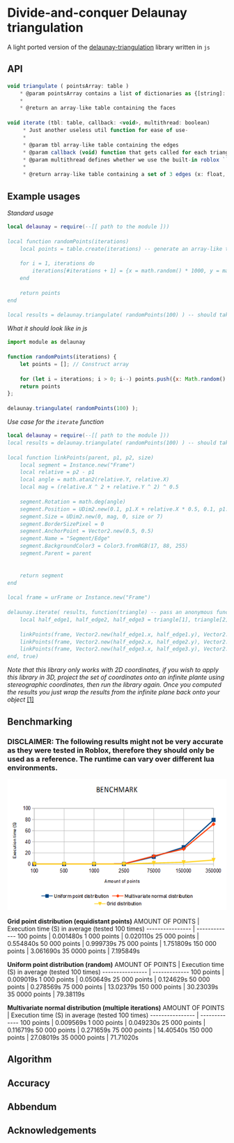 # Divide-and-conquer Delaunay triangulation

A light ported version of the [delaunay-triangulation](https://github.com/Bathlamos/delaunay-triangulation) library written in ``js``

## API

```javascript
void triangulate ( pointsArray: table )
	* @param pointsArray contains a list of dictionaries as {[string]: float}
	*
	* @return an array-like table containing the faces
			
void iterate (tbl: table, callback: <void>, multithread: boolean)
	 * Just another useless util function for ease of use-
	 *
	 * @param tbl array-like table containing the edges
     * @param callback (void) function that gets called for each triangle processed
     * @param multithread defines whether we use the built-in roblox ``task`` lib
     *
     * @return array-like table containing a set of 3 edges (x: float, y: float) each

```

## Example usages

*Standard usage*

```lua
local delaunay = require(--[[ path to the module ]))
   
local function randomPoints(iterations)
	local points = table.create(iterations) -- generate an array-like table
    
    for i = 1, iterations do
    	iterations[#iterations + 1] = {x = math.random() * 1000, y = math.random() * 1000} -- append the point to the table
    end
    
    return points
end

local results = delaunay.triangulate( randomPoints(100) ) -- should take approximatively 0.01 second
```

*What it should look like in js*

```js
import module as delaunay

function randomPoints(iterations) {
	let points = []; // Construct array
   
   	for (let i = iterations; i > 0; i--) points.push({x: Math.random() * 1000, y: Math.random() * 1000});
    return points
};

delaunay.triangulate( randomPoints(100) );
```

*Use case for the ``iterate`` function*
```lua
local delaunay = require(--[[ path to the module ]))
local results = delaunay.triangulate( randomPoints(100) ) -- should take approximatively 0.01 second

local function linkPoints(parent, p1, p2, size)
	local segment = Instance.new("Frame")
	local relative = p2 - p1
	local angle = math.atan2(relative.Y, relative.X)
	local mag = (relative.X ^ 2 + relative.Y ^ 2) ^ 0.5
	
	segment.Rotation = math.deg(angle)
	segment.Position = UDim2.new(0.1, p1.X + relative.X * 0.5, 0.1, p1.Y + relative.Y * 0.5)
	segment.Size = UDim2.new(0, mag, 0, size or 7)
	segment.BorderSizePixel = 0
	segment.AnchorPoint = Vector2.new(0.5, 0.5)
	segment.Name = "Segment/Edge"
	segment.BackgroundColor3 = Color3.fromRGB(17, 88, 255)
	segment.Parent = parent
	
	
	return segment
end

local frame = urFrame or Instance.new("Frame")

delaunay.iterate( results, function(triangle) -- pass an anonymous function as callback
	local half_edge1, half_edge2, half_edge3 = triangle[1], triangle[2], triangle[3]
    
    linkPoints(frame, Vector2.new(half_edge1.x, half_edge1.y), Vector2.new(half_edge2.x, half_edge2.y), stroke or 5)
    linkPoints(frame, Vector2.new(half_edge2.x, half_edge2.y), Vector2.new(half_edge3.x, half_edge3.y), stroke or 5)
    linkPoints(frame, Vector2.new(half_edge3.x, half_edge3.y), Vector2.new(half_edge1.x, half_edge1.y), stroke or 5)
end, true)
```

*Note that this library only works with 2D coordinates, if you wish to apply this library in 3D, project the set of coordinates onto an infinite plante using stereographic coordinates, then run the library again. Once you computed the results you just wrap the results from the infinite plane back onto your object* [[1]](https://www.redblobgames.com/x/1842-delaunay-voronoi-sphere/)


## Benchmarking

### DISCLAIMER: The following results might not be very accurate as they were tested in Roblox, therefore they should only be used as a reference. The runtime can vary over different lua environments.

![](/tests/benchmarkGraph.png)

**Grid point distribution (equidistant points)**
AMOUNT OF POINTS | Execution time (S) in average (tested 100 times)
---------------- | -------------
100 points | 0.001480s
1 000 points | 0.020110s
25 000 points | 0.554840s
50 000 points | 0.999739s
75 000 points | 1.751809s
150 000 points | 3.061690s
35 0000 points | 7.195849s

**Uniform point distribution (random)**
AMOUNT OF POINTS | Execution time (S) in average (tested 100 times)
---------------- | -------------
100 points | 0.009019s
1 000 points | 0.050649s
25 000 points | 0.124629s
50 000 points | 0.278569s
75 000 points | 13.02379s
150 000 points | 30.23039s
35 0000 points | 79.38119s

**Multivariate normal distribution (multiple iterations)**
AMOUNT OF POINTS | Execution time (S) in average (tested 100 times)
---------------- | -------------
100 points | 0.009569s
1 000 points | 0.049230s
25 000 points | 0.116719s
50 000 points | 0.271659s
75 000 points | 14.40540s
150 000 points | 27.08019s
35 0000 points | 71.71020s

## Algorithm

## Accuracy

## Abbendum

## Acknowledgements
